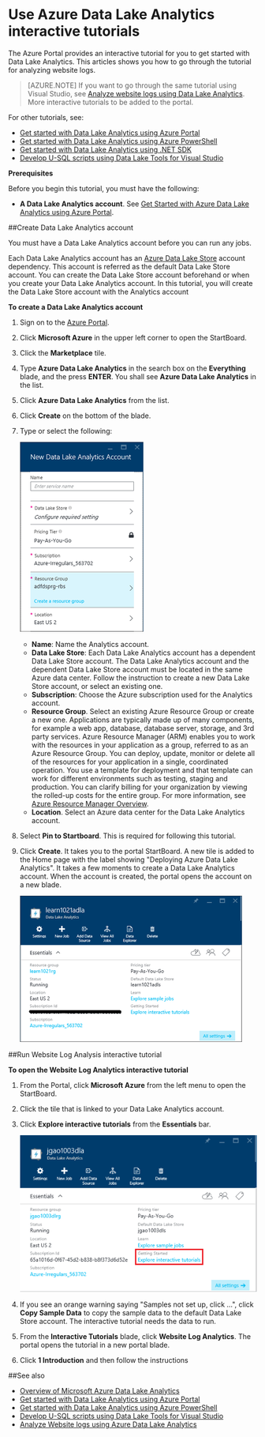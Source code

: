 <properties 
   pageTitle="Learn Data Lake Analytics and U-SQL using the Azure Portal Interactive tutorials | Azure" 
   description="Quick start with learning Data Lake Analytics and U-SQL. " 
   services="data-lake-analytics" 
   documentationCenter="" 
   authors="mumian" 
   manager="paulettm" 
   editor="cgronlun"/>
 
<tags
   ms.service="data-lake-analytics"
   ms.devlang="na"
   ms.topic="article"
   ms.tgt_pltfrm="na"
   ms.workload="big-data" 
   ms.date="10/28/2015"
   ms.author="jgao"/>


# Use Azure Data Lake Analytics interactive tutorials

The Azure Portal provides an interactive tutorial for you to get started with Data Lake Analytics. This articles shows you how to go through the tutorial for analyzing website logs.


>[AZURE.NOTE] If you want to go through the same tutorial using Visual Studio, see [Analyze website logs using Data Lake Analytics](data-lake-analytics-analyze-weblogs.md).
>More interactive tutorials to be added to the portal.


For other tutorials, see:

- [Get started with Data Lake Analytics using Azure Portal](data-lake-analytics-get-started-portal.md)
- [Get started with Data Lake Analytics using Azure PowerShell](data-lake-analytics-get-started-powershell.md)
- [Get started with Data Lake Analytics using .NET SDK](data-lake-analytics-get-started-net-sdk.md)
- [Develop U-SQL scripts using Data Lake Tools for Visual Studio](data-lake-analytics-data-lake-tools-get-started.md) 

**Prerequisites**

Before you begin this tutorial, you must have the following:

- **A Data Lake Analytics account**.  See [Get Started with Azure Data Lake Analytics using Azure Portal](data-lake-analytics-get-started-portal.md).

##Create Data Lake Analytics account 

You must have a Data Lake Analytics account before you can run any jobs.

Each Data Lake Analytics account has an [Azure Data Lake Store](data-lake-store-overview.md) account dependency.  This account is referred
as the default Data Lake Store account.  You can create the Data Lake Store account beforehand or when you create 
your Data Lake Analytics account. In this tutorial, you will create the Data Lake Store account with the Analytics 
account

**To create a Data  Lake Analytics account**

1. Sign on to the [Azure Portal](https://portal.azure.com/signin/index/?Microsoft_Azure_Kona=true&Microsoft_Azure_DataLake=true&hubsExtension_ItemHideKey=AzureDataLake_BigStorage%2cAzureKona_BigCompute).
2. Click **Microsoft Azure** in the upper left corner to open the StartBoard.
3. Click the **Marketplace** tile.  
3. Type **Azure Data Lake Analytics** in the search box on the **Everything** blade, and the press **ENTER**. You shall see **Azure Data Lake Analytics** in the list.
4. Click **Azure Data Lake Analytics** from the list.
5. Click **Create** on the bottom of the blade.
6. Type or select the following:

    ![Azure Data Lake Analytics portal blade](./media/data-lake-analytics-get-started-portal/data-lake-analytics-portal-create-adla.png)

    - **Name**: Name the Analytics account.
    - **Data Lake Store**: Each Data Lake Analytics account has a dependent Data Lake Store account. The Data Lake Analytics account and the dependent Data Lake Store account must be located in the same Azure data center. Follow the instruction to create a new Data Lake Store account, or select an existing one.
    - **Subscription**: Choose the Azure subscription used for the Analytics account.
    - **Resource Group**. Select an existing Azure Resource Group or create a new one. Applications are typically made up of many components, for example a web app, database, database server, storage, and 3rd party services. Azure Resource Manager (ARM) enables you to work with the resources in your application as a group, referred to as an Azure Resource Group. You can deploy, update, monitor or delete all of the resources for your application in a single, coordinated operation. You use a template for deployment and that template can work for different environments such as testing, staging and production. You can clarify billing for your organization by viewing the rolled-up costs for the entire group. For more information, see [Azure Resource Manager Overview](resource-group-overview.md). 
    - **Location**. Select an Azure data center for the Data Lake Analytics account. 
7. Select **Pin to Startboard**. This is required for following this tutorial.
8. Click **Create**. It takes you to the portal StartBoard. A new tile is added to the Home page with the label showing "Deploying Azure Data Lake Analytics". It takes a few moments to create a Data  Lake Analytics account. When the account is created, the portal opens the account on a new blade.

    ![Azure Data Lake Analytics portal blade](./media/data-lake-analytics-get-started-portal/data-lake-analytics-portal-blade.png)

##Run Website Log Analysis interactive tutorial

**To open the Website Log Analytics interactive tutorial**

1. From the Portal, click **Microsoft Azure** from the left menu to open the StartBoard.
2. Click the tile that is linked to your Data Lake Analytics account.
3. Click **Explore interactive tutorials** from the **Essentials** bar.

    ![Data Lake Analytics interactive tutorials](./media/data-lake-analytics-use-interactive-tutorials/data-lake-analytics-explore-interactive-tutorials.png)

4. If you see an orange warning saying "Samples not set up, click ...", click **Copy Sample Data** to copy the sample data to the default Data Lake Store account. The interactive tutorial needs the data to run.
5. From the **Interactive Tutorials** blade, click **Website Log Analytics**. The portal opens the tutorial in a new portal blade.
5. Click **1 Introduction** and then follow the instructions

##See also

- [Overview of Microsoft Azure Data Lake Analytics](data-lake-analytics-overview.md)
- [Get started with Data Lake Analytics using Azure Portal](data-lake-analytics-get-started-portal.md)
- [Get started with Data Lake Analytics using Azure PowerShell](data-lake-analytics-get-started-powershell.md)
- [Develop U-SQL scripts using Data Lake Tools for Visual Studio](data-lake-analytics-data-lake-tools-get-started.md)
- [Analyze Website logs using Azure Data Lake Analytics](data-lake-analytics-analyze-weblogs.md)

